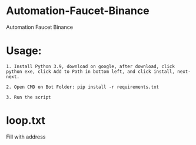 # Automation-Faucet-Binance
Automation Faucet Binance
 
 
# Usage:

    1. Install Python 3.9, download on google, after download, click python exe, click Add to Path in bottom left, and click install, next-next.
    
    2. Open CMD on Bot Folder: pip install -r requirements.txt
    
    3. Run the script

# loop.txt

  Fill with address
   
